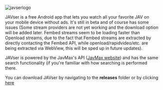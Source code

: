 ![javserlogo](https://i.imgur.com/lD5FC3J.png)

JAVser is a free Android app that lets you watch all your favorite JAV on your mobile device without ads.
It's still in beta and of course has some issues (Some stream providers are not yet working and the download option will be added later. Fembed streams seem to be loading faster than Openload streams, due to the fact that Fembed streams are extracted by directly contacting the Fembed API, while openload/rapidvideo/etc. are being extracted via WebView, this will be sped up in future updates).

JAVser is powered by the JavMax's API ([JavMax website](https://www.javmax.co/en)) and has the same search functionality (if you're familiar with how searching is performed there.

You can download JAVser by navigating to the **releases** folder or by clicking [here](https://github.com/gurobase/javser/raw/master/release/app-release.apk)
